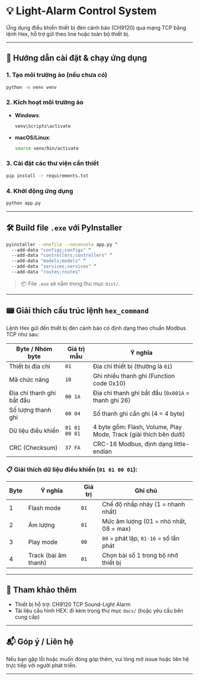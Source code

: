 
# 💡 Light-Alarm Control System

Ứng dụng điều khiển thiết bị đèn cảnh báo (CH9120) qua mạng TCP bằng lệnh Hex, hỗ trợ gửi theo line hoặc toàn bộ thiết bị.

---

## 🚀 Hướng dẫn cài đặt & chạy ứng dụng

### 1. Tạo môi trường ảo (nếu chưa có)
```bash
python -m venv venv
```

### 2. Kích hoạt môi trường ảo
- **Windows**:
  ```bash
  venv\Scripts\activate
  ```
- **macOS/Linux**:
  ```bash
  source venv/bin/activate
  ```

### 3. Cài đặt các thư viện cần thiết
```bash
pip install -r requirements.txt
```

### 4. Khởi động ứng dụng
```bash
python app.py
```

---

## 🛠️ Build file `.exe` với PyInstaller

```bash
pyinstaller --onefile --noconsole app.py ^
  --add-data "configs;configs" ^
  --add-data "controllers;controllers" ^
  --add-data "models;models" ^
  --add-data "services;services" ^
  --add-data "routes;routes"
```

> 📦 File `.exe` sẽ nằm trong thư mục `dist/`.

---

## 📟 Giải thích cấu trúc lệnh `hex_command`

Lệnh Hex gửi đến thiết bị đèn cảnh báo có định dạng theo chuẩn Modbus TCP như sau:

| Byte / Nhóm byte         | Giá trị mẫu              | Ý nghĩa                                                                 |
|--------------------------|--------------------------|------------------------------------------------------------------------|
| Thiết bị địa chỉ         | `01`                     | Địa chỉ thiết bị (thường là `01`)                                     |
| Mã chức năng             | `10`                     | Ghi nhiều thanh ghi (Function code 0x10)                              |
| Địa chỉ thanh ghi bắt đầu| `00 1A`                  | Địa chỉ thanh ghi bắt đầu (`0x001A` = thanh ghi 26)                   |
| Số lượng thanh ghi       | `00 04`                  | Số thanh ghi cần ghi (4 = 4 byte)                                     |
| Dữ liệu điều khiển       | `01 01 00 01`            | 4 byte gồm: Flash, Volume, Play Mode, Track (giải thích bên dưới)     |
| CRC (Checksum)           | `37 FA`                  | CRC-16 Modbus, định dạng little-endian                                |

### 📋 Giải thích dữ liệu điều khiển (`01 01 00 01`):

| Byte | Ý nghĩa             | Giá trị  | Ghi chú                                  |
|------|---------------------|----------|------------------------------------------|
| 1    | Flash mode          | `01`     | Chế độ nhấp nháy (1 = nhanh nhất)        |
| 2    | Âm lượng            | `01`     | Mức âm lượng (01 = nhỏ nhất, 08 = max)   |
| 3    | Play mode           | `00`     | `00` = phát lặp, `01-16` = số lần phát   |
| 4    | Track (bài âm thanh)| `01`     | Chọn bài số 1 trong bộ nhớ thiết bị      |

---

## 📄 Tham khảo thêm

- Thiết bị hỗ trợ: CH9120 TCP Sound-Light Alarm
- Tài liệu cấu hình HEX: đi kèm trong thư mục `docs/` (hoặc yêu cầu bên cung cấp)

---

## 📬 Góp ý / Liên hệ

Nếu bạn gặp lỗi hoặc muốn đóng góp thêm, vui lòng mở issue hoặc liên hệ trực tiếp với người phát triển.

---

